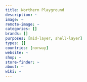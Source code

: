 ```yaml
---
title: Northern Playground
description: ~
image: ~
remote-image: ~
categories: []
brands: []
purposes: [mid-layer, shell-layer]
types: []
countries: [norway]
website: ~
shop: ~
store-finder: ~
about: ~
wiki: ~
---
```

